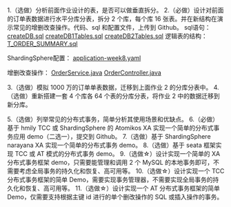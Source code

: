 1.（选做）分析前面作业设计的表，是否可以做垂直拆分。
2.（必做）设计对前面的订单表数据进行水平分库分表，拆分 2 个库，每个库 16 张表。并在新结构在演示常见的增删改查操作。代码、sql 和配置文件，上传到 Github。
sql语句：
[createDB.sql](sql/createDB.sql)
[createDB1Tables.sql](sql/createDB1Tables.sql)
[createDB2Tables.sql](sql/createDB2Tables.sql)
逻辑表的结构：
[T_ORDER_SUMMARY.sql](sql/T_ORDER_SUMMARY.sql)

ShardingSphere配置：
[application-week8.yaml](../../../src/main/resources/application-week8.yaml)

增删改查操作：
[OrderService.java](../../../src/main/java/com/dhb/gts/javacourse/week8/service/OrderService.java)
[OrderController.java](../../../src/main/java/com/dhb/gts/javacourse/week8/controller/OrderController.java)

3.（选做）模拟 1000 万的订单单表数据，迁移到上面作业 2 的分库分表中。
4.（选做）重新搭建一套 4 个库各 64 个表的分库分表，将作业 2 中的数据迁移到新分库。

5.（选做）列举常见的分布式事务，简单分析其使用场景和优缺点。
6.（必做）基于 hmily TCC 或 ShardingSphere 的 Atomikos XA 实现一个简单的分布式事务应用 demo（二选一），提交到 Github。
7.（选做）基于 ShardingSphere narayana XA 实现一个简单的分布式事务 demo。
8.（选做）基于 seata 框架实现 TCC 或 AT 模式的分布式事务 demo。
9.（选做☆）设计实现一个简单的 XA 分布式事务框架 demo，只需要能管理和调用 2 个 MySQL 的本地事务即可，不需要考虑全局事务的持久化和恢复、高可用等。
10.（选做☆）设计实现一个 TCC 分布式事务框架的简单 Demo，需要实现事务管理器，不需要实现全局事务的持久化和恢复、高可用等。
11.（选做☆）设计实现一个 AT 分布式事务框架的简单 Demo，仅需要支持根据主键 id 进行的单个删改操作的 SQL 或插入操作的事务。